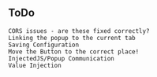 ToDo
----

	CORS issues - are these fixed correctly?
	Linking the popup to the current tab
	Saving Configuration
	Move the Button to the correct place!
	InjectedJS/Popup Communication
	Value Injection
	